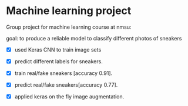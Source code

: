 # Machine learning project

Group project for machine learning course at nmsu:

goal: to produce a reliable model to classify different photos of sneakers

- [x] used Keras CNN to train image sets

- [x] predict different labels for sneakers.

- [x] train real/fake sneakers [accuracy 0.91].

- [x] predict real/fake sneakers[accuracy 0.77].

- [x] applied keras on the fly image augmentation.
